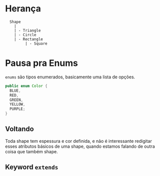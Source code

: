 # Herança

```
  Shape
    |
    | - Triangle
    | - Circle
    | - Rectangle
         | - Square
```

# Pausa pra Enums

`enums` são tipos enumerados, basicamente uma lista de opções.

```java
public enum Color {
  BLUE,
  RED,
  GREEN,
  YELLOW,
  PURPLE;
}
```

## Voltando

Toda shape tem espessura e cor definida, e não é interessante redigitar esses atributos básicos de uma shape, quando estamos falando de outra coisa que também shape.


## Keyword `extends`

